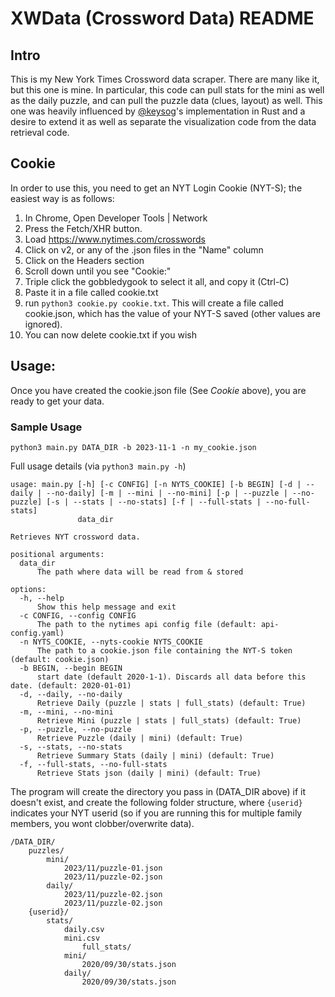 # XWData (Crossword Data) README
## Intro
This is my New York Times Crossword data scraper. There are many like it, but this one is mine. In particular, this code can pull stats for the mini as well as the daily puzzle, and can pull the puzzle data (clues, layout) as well.  This one was heavily influenced by [@keysog](https://github.com/kesyog/crossword/)'s implementation in Rust and a desire to extend it as well as separate the visualization code from the data retrieval code.

## Cookie
In order to use this, you need to get an NYT Login Cookie (NYT-S); the easiest way is as follows: 
1. In Chrome, Open Developer Tools | Network
2. Press the Fetch/XHR button.
3. Load https://www.nytimes.com/crosswords
4. Click on v2, or any of the .json files in the "Name" column
5. Click on the Headers section
6. Scroll down until you see "Cookie:"
7. Triple click the gobbledygook to select it all, and copy it (Ctrl-C)
8. Paste it in a file called cookie.txt
9. run `python3 cookie.py cookie.txt`. This will create a file called cookie.json, which has the value of your NYT-S saved (other values are ignored). 
10. You can now delete cookie.txt if you wish

## Usage:

Once you have created the cookie.json file (See *Cookie* above), you are ready to get your data.

### Sample Usage

`python3 main.py DATA_DIR -b 2023-11-1 -n my_cookie.json`

Full usage details (via `python3 main.py -h`)

```
usage: main.py [-h] [-c CONFIG] [-n NYTS_COOKIE] [-b BEGIN] [-d | --daily | --no-daily] [-m | --mini | --no-mini] [-p | --puzzle | --no-puzzle] [-s | --stats | --no-stats] [-f | --full-stats | --no-full-stats]
               data_dir

Retrieves NYT crossword data.

positional arguments:
  data_dir
      The path where data will be read from & stored

options:
  -h, --help            
      Show this help message and exit
  -c CONFIG, --config CONFIG
      The path to the nytimes api config file (default: api-config.yaml)
  -n NYTS_COOKIE, --nyts-cookie NYTS_COOKIE
      The path to a cookie.json file containing the NYT-S token (default: cookie.json)
  -b BEGIN, --begin BEGIN
      start date (default 2020-1-1). Discards all data before this date. (default: 2020-01-01)
  -d, --daily, --no-daily
      Retrieve Daily (puzzle | stats | full_stats) (default: True)
  -m, --mini, --no-mini
      Retrieve Mini (puzzle | stats | full_stats) (default: True)
  -p, --puzzle, --no-puzzle
      Retrieve Puzzle (daily | mini) (default: True)
  -s, --stats, --no-stats
      Retrieve Summary Stats (daily | mini) (default: True)
  -f, --full-stats, --no-full-stats
      Retrieve Stats json (daily | mini) (default: True)
```



The program will create the directory you pass in  (DATA_DIR above) if it doesn't exist, and create the following folder structure, where `{userid}` indicates your NYT userid (so if you are running this for multiple family members, you wont clobber/overwrite data).

```
/DATA_DIR/
    puzzles/
        mini/
            2023/11/puzzle-01.json
            2023/11/puzzle-02.json            
        daily/
            2023/11/puzzle-02.json
            2023/11/puzzle-02.json
    {userid}/
        stats/
            daily.csv
            mini.csv
				full_stats/            
            mini/
                2020/09/30/stats.json
            daily/
                2020/09/30/stats.json
```

